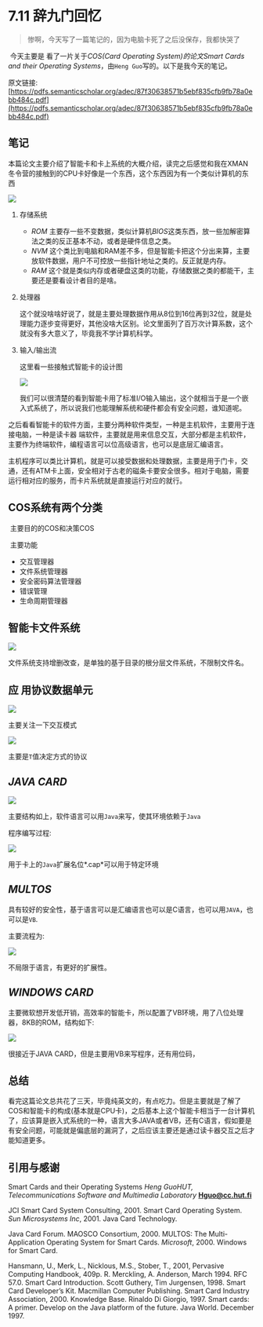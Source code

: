 # 7.11 辞九门回忆

> 惨啊，今天写了一篇笔记的，因为电脑卡死了之后没保存，我都快哭了

​	今天主要是 看了一片关于*COS(Card Operating System)*的论文*Smart Cards and their Operating Systems*，由```Heng Guo```写的。以下是我今天的笔记。

原文链接:[https://pdfs.semanticscholar.org/adec/87f30638571b5ebf835cfb9fb78a0ebb484c.pdf](https://pdfs.semanticscholar.org/adec/87f30638571b5ebf835cfb9fb78a0ebb484c.pdf)

## 笔记

本篇论文主要介绍了智能卡和卡上系统的大概介绍，读完之后感觉和我在XMAN冬令营的接触到的CPU卡好像是一个东西，这个东西因为有一个类似计算机的东西

![](https://github.com/Edgaraaa/summer_hoilday2019/blob/master/7.11/img/1.png?raw=true)

1. 存储系统

   * *ROM* 主要存一些不变数据，类似计算机*BIOS*这类东西，放一些加解密算法之类的反正基本不动，或者是硬件信息之类。
   * *NVM* 这个类比到电脑和RAM差不多，但是智能卡把这个分出来算，主要放软件数据，用户不可控放一些指针地址之类的。反正就是内存。
   * *RAM* 这个就是类似内存或者硬盘这类的功能，存储数据之类的都能干，主要还是要看设计者目的是啥。

2. 处理器

   这个就没啥啥好说了，就是主要处理数据作用从8位到16位再到32位，就是处理能力逐步变得更好，其他没啥大区别。论文里面列了百万次计算系数，这个就没有多大意义了，毕竟我不学计算机科学。

3. 输入/输出流

   这里看一些接触式智能卡的设计图

   ![](https://github.com/Edgaraaa/summer_hoilday2019/blob/master/7.11/img/2.png?raw=true)

   我们可以很清楚的看到智能卡用了标准I/O输入输出，这个就相当于是一个嵌入式系统了，所以说我们也能理解系统和硬件都会有安全问题，谁知道呢。

之后看看智能卡的软件方面，主要分两种软件类型，一种是主机软件，主要用于连接电脑，一种是读卡器 端软件，主要就是用来信息交互，大部分都是主机软件，主要作为终端软件，编程语言可以位高级语言，也可以是底层汇编语言。

​	主机程序可以类比计算机，就是可以接受数据和处理数据，主要是用于门卡，交通，还有ATM卡上面，安全相对于古老的磁条卡要安全很多。相对于电脑，需要运行相对应的服务，而卡片系统就是直接运行对应的就行。

## COS系统有两个分类

​	主要目的的COS和决策COS

​	主要功能

* 交互管理器
* 文件系统管理器
* 安全密码算法管理器
* 错误管理
* 生命周期管理器

## 智能卡文件系统

![](https://github.com/Edgaraaa/summer_hoilday2019/blob/master/7.11/img/3.png?raw=true)

文件系统支持增删改查，是单独的基于目录的根分层文件系统，不限制文件名。

## 应 用协议数据单元

![](https://github.com/Edgaraaa/summer_hoilday2019/blob/master/7.11/img/4.png?raw=true)

主要关注一下交互模式

![](https://github.com/Edgaraaa/summer_hoilday2019/blob/master/7.11/img/5.png?raw=true)

主要是```T```值决定方式的协议

## *JAVA CARD*

![](https://github.com/Edgaraaa/summer_hoilday2019/blob/master/7.11/img/6.png?raw=true)

主要结构如上，软件语言可以用```Java```来写，使其环境依赖于```Java```

程序编写过程:

![](https://github.com/Edgaraaa/summer_hoilday2019/blob/master/7.11/img/7.png?raw=true)

用于卡上的```Java```扩展名位*.cap*可以用于特定环境

## *MULTOS*

具有较好的安全性，基于语言可以是汇编语言也可以是C语言，也可以用```JAVA```，也可以是```VB```.

主要流程为:

![](https://github.com/Edgaraaa/summer_hoilday2019/blob/master/7.11/img/8.png?raw=true)

不局限于语言，有更好的扩展性。

## *WINDOWS CARD*

主要微软想开发低开销，高效率的智能卡，所以配置了VB环境，用了八位处理器，8KB的ROM，结构如下:

![](https://github.com/Edgaraaa/summer_hoilday2019/blob/master/7.11/img/9.png?raw=true)

很接近于JAVA CARD，但是主要用VB来写程序，还有用位码，

## 总结

看完这篇论文总共花了三天，毕竟纯英文的，有点吃力。但是主要就是了解了COS和智能卡的构成(基本就是CPU卡)，之后基本上这个智能卡相当于一台计算机了，应该算是嵌入式系统的一种，语言大多JAVA或者VB，还有C语言，假如要是有安全问题，可能就是偏底层的漏洞了，之后应该主要还是通过读卡器交互之后才能知道更多。

## 引用与感谢

Smart Cards and their Operating Systems  *Heng GuoHUT, Telecommunications Software and Multimedia Laboratory* **Hguo@cc.hut.fi**

JCI Smart Card System Consulting, 2001. Smart Card Operating System.
*Sun Microsystems Inc*, 2001. Java Card Technology.

Java Card Forum. 
MAOSCO Consortium, 2000. MULTOS: The Multi-Application Operating System for
Smart Cards. 
*Microsoft*, 2000. Windows for Smart Card.

Hansmann, U., Merk, L., Nicklous, M.S., Stober, T., 2001, Pervasive Computing
Handbook, 409p.
R. Merckling, A. Anderson, March 1994. RFC 57.0. Smart Card Introduction.
Scott Guthery, Tim Jurgensen, 1998. Smart Card Developer’s Kit. Macmillan Computer
Publishing.
Smart Card Industry Association, 2000. Knowledge Base.
Rinaldo Di Giorgio, 1997. Smart cards: A primer. Develop on the Java platform of the
future. Java World. December 1997. 